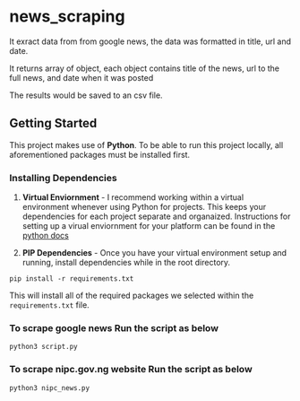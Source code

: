 # news_scraping

It exract data from from google news, the data was formatted in title, url and date.

It returns array of object, each object contains title of the news, url to the full news, and date when it was posted 

The results would be saved to an csv file.

## Getting Started

This project makes use of **Python**. To be able to run this project locally, all aforementioned packages must be installed first.


### Installing Dependencies


1. **Virtual Enviornment** - I recommend working within a virtual environment whenever using Python for projects. This keeps your dependencies for each project separate and organaized. Instructions for setting up a virual enviornment for your platform can be found in the [python docs](https://packaging.python.org/guides/installing-using-pip-and-virtual-environments/)

2. **PIP Dependencies** - Once you have your virtual environment setup and running, install dependencies while in the root directory.
```
pip install -r requirements.txt
```
This will install all of the required packages we selected within the `requirements.txt` file.


### To scrape google news Run the script as below
```
python3 script.py
```

### To scrape nipc.gov.ng website Run the script as below
```
python3 nipc_news.py
```

